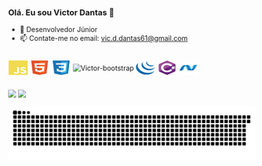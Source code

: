 ### Olá. Eu sou Victor Dantas 👋

- 🔭 Desenvolvedor Júnior
- 📫 Contate-me no email: vic.d.dantas61@gmail.com

<div style="display: inline_block"><br>
  <img align="center" alt="Victor-Js" height="30" width="40" src="https://raw.githubusercontent.com/devicons/devicon/master/icons/javascript/javascript-plain.svg">
  <img align="center" alt="Victor-HTML" height="30" width="40" src="https://raw.githubusercontent.com/devicons/devicon/master/icons/html5/html5-original.svg">
  <img align="center" alt="Victor-CSS" height="30" width="40" src="https://raw.githubusercontent.com/devicons/devicon/master/icons/css3/css3-original.svg">
  <img align="center" alt="Victor-bootstrap" height="30" width="40" src="https://cdn.jsdelivr.net/gh/devicons/devicon/icons/bootstrap/bootstrap-original.svg"/> 
  <img align="center" alt="Victor-jquery" height="30" width="40" src="https://github.com/devicons/devicon/blob/master/icons/jquery/jquery-original.svg"/>  
  <img align="center" alt="Victor-C#" height="30" width="40" src="https://github.com/devicons/devicon/blob/master/icons/csharp/csharp-original.svg">
  <img align="center" alt="Victor-C#" height="30" width="40" src="https://github.com/devicons/devicon/blob/master/icons/dot-net/dot-net-original.svg">
</div>
  
  ##
  
<div> 
<a href = "mailto:vic.d.dantas61@gmail.com."><img src="https://img.shields.io/badge/-Gmail-%23333?style=for-the-badge&logo=gmail&logoColor=white" target="_blank"></a>
<a href="https://www.linkedin.com/in/victordominguesdantas" target="_blank"><img src="https://img.shields.io/badge/-LinkedIn-%230077B5?style=for-the-badge&logo=linkedin&logoColor=white" target="_blank"></a> 
  
  
 ![Snake animation](https://github.com/victorddantas/victorddantas/blob/output/github-contribution-grid-snake.svg)
</div>
